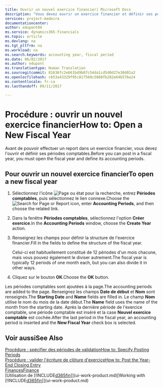 ```yaml
---
title: Ouvrir un nouvel exercice financier| Microsoft Docs
description: "Vous devez ouvrir un exercice financier et définir ses périodes comptables avant de pouvoir y effectuer des reports."
services: project-madeira
documentationcenter: 
author: edupont04
ms.service: dynamics365-financials
ms.topic: article
ms.devlang: na
ms.tgt_pltfrm: na
ms.workload: na
ms.search.keywords: accounting year, fiscal period
ms.date: 06/02/2017
ms.author: edupont
ms.translationtype: Human Translation
ms.sourcegitcommit: 81636fc2e661bd9b07c54da1cd5d0d27e30d01a2
ms.openlocfilehash: c653a43329f95c817560c5888fb282e64b57ba24
ms.contentlocale: fr-ca
ms.lasthandoff: 09/11/2017

---
```

# <a name="how-to-open-a-new-fiscal-year"></a><span data-ttu-id="934d7-103">Procédure : ouvrir un nouvel exercice financier</span><span class="sxs-lookup"><span data-stu-id="934d7-103">How to: Open a New Fiscal Year</span></span>
<span data-ttu-id="934d7-104">Avant de pouvoir effectuer un report dans un exercice financier, vous devez l'ouvrir et définir ses périodes comptables.</span><span class="sxs-lookup"><span data-stu-id="934d7-104">Before you can post in a fiscal year, you must open the fiscal year and define its accounting periods.</span></span>

## <a name="to-open-a-new-fiscal-year"></a><span data-ttu-id="934d7-105">Pour ouvrir un nouvel exercice financier</span><span class="sxs-lookup"><span data-stu-id="934d7-105">To open a new fiscal year</span></span>
1. <span data-ttu-id="934d7-106">Sélectionnez l'icône ![Page ou état pour la recherche](media/ui-search/search_small.png "Page ou état pour la recherche"), entrez **Périodes comptables**, puis sélectionnez le lien connexe.</span><span class="sxs-lookup"><span data-stu-id="934d7-106">Choose the ![Search for Page or Report](media/ui-search/search_small.png "Search for Page or Report icon") icon, enter **Accounting Periods**, and then choose the related link.</span></span>
2. <span data-ttu-id="934d7-107">Dans la fenêtre **Périodes comptables**, sélectionnez l'option **Créer exercice**.</span><span class="sxs-lookup"><span data-stu-id="934d7-107">In the **Accounting Periods** window, choose the **Create Year** action.</span></span>
3. <span data-ttu-id="934d7-108">Renseignez les champs pour définir la structure de l'exercice financier.</span><span class="sxs-lookup"><span data-stu-id="934d7-108">Fill in the fields to define the structure of the fiscal year.</span></span>

    <span data-ttu-id="934d7-109">Celui-ci est habituellement constitué de 12 périodes d'un mois chacune, mais vous pouvez également le diviser autrement.</span><span class="sxs-lookup"><span data-stu-id="934d7-109">The fiscal year is typically 12 periods of one month each, but you can also divide it in other ways.</span></span>
4. <span data-ttu-id="934d7-110">Cliquez sur le bouton **OK**.</span><span class="sxs-lookup"><span data-stu-id="934d7-110">Choose the **OK** button.</span></span>

<span data-ttu-id="934d7-111">Les périodes comptables sont ajoutées à la page.</span><span class="sxs-lookup"><span data-stu-id="934d7-111">The accounting periods are added to the page.</span></span> <span data-ttu-id="934d7-112">Renseignez les champs **Date de début** et **Nom** sont renseignés.</span><span class="sxs-lookup"><span data-stu-id="934d7-112">The **Starting Date** and **Name** fields are filled in.</span></span> <span data-ttu-id="934d7-113">Le champ **Nom** utilise le nom du mois de la date début.</span><span class="sxs-lookup"><span data-stu-id="934d7-113">The **Name** field uses the name of the month from the starting date.</span></span> <span data-ttu-id="934d7-114">Après la dernière période de l'exercice comptable, une période comptable est inséré et la case **Nouvel exercice comptable** est cochée.</span><span class="sxs-lookup"><span data-stu-id="934d7-114">After the last period in the fiscal year, an accounting period is inserted and the **New Fiscal Year** check box is selected.</span></span>

## <a name="see-also"></a><span data-ttu-id="934d7-115">Voir aussi</span><span class="sxs-lookup"><span data-stu-id="934d7-115">See Also</span></span>
[<span data-ttu-id="934d7-116">Procédure : spécifier des périodes de validation</span><span class="sxs-lookup"><span data-stu-id="934d7-116">How to: Specify Posting Periods</span></span>](finance-how-specify-posting-periods.md)  
[<span data-ttu-id="934d7-117">Procédure : valider l'écriture de clôture d'exercice</span><span class="sxs-lookup"><span data-stu-id="934d7-117">How to: Post the Year-End Closing Entry</span></span>](year-how-post-year-end-close-entry.md)  
[<span data-ttu-id="934d7-118">Finances</span><span class="sxs-lookup"><span data-stu-id="934d7-118">Finance</span></span>](finance.md)  
<span data-ttu-id="934d7-119">[Utilisation de [!INCLUDE[d365fin](includes/d365fin_md.md)]](ui-work-product.md)</span><span class="sxs-lookup"><span data-stu-id="934d7-119">[Working with [!INCLUDE[d365fin](includes/d365fin_md.md)]](ui-work-product.md)</span></span>


